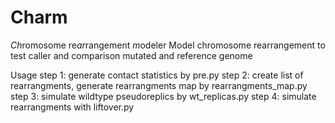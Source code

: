# Charm
*Ch*romosome re*ar*rangement *m*odeler
Model chromosome rearrangement to test caller and comparison mutated and reference genome

Usage
step 1: generate contact statistics by pre.py
step 2: create list of rearrangments, generate rearrangments map by rearrangments_map.py
step 3: simulate wildtype pseudoreplics by wt_replicas.py
step 4: simulate rearrangments with liftover.py
